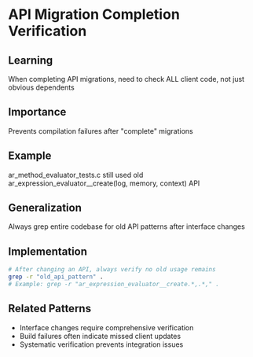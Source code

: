 # API Migration Completion Verification

## Learning
When completing API migrations, need to check ALL client code, not just obvious dependents

## Importance
Prevents compilation failures after "complete" migrations

## Example
ar_method_evaluator_tests.c still used old ar_expression_evaluator__create(log, memory, context) API

## Generalization
Always grep entire codebase for old API patterns after interface changes

## Implementation
```bash
# After changing an API, always verify no old usage remains
grep -r "old_api_pattern" .
# Example: grep -r "ar_expression_evaluator__create.*,.*," .
```

## Related Patterns
- Interface changes require comprehensive verification
- Build failures often indicate missed client updates
- Systematic verification prevents integration issues
